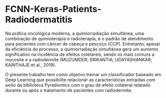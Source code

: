 # FCNN-Keras-Patients-Radiodermatitis

 Na prática oncológica moderna, a quimiorradiação simultânea, 
uma combinação de quimioterapia e radioterapia, é o padrão de atendimento para 
pacientes com câncer de cabeça e pescoço (CCP). Entretanto, apesar da eficiência 
do processo, a quimiorradiação simultânea gera um aumento significativo na 
incidência de efeitos coletareis, sendo os mais comuns a mucosite e a radiodermite 
(MUZUMDER; SRIKANTIA; UDAYASHANKAR; KAINTHAJE et al., 2019).

O presente trabalho tem como objetivo treinar um classificador baseado em Deep Learning que possibilite relacionar as 
características extraídas com axilio da biblioteca Pyradiomics com o grau de efeito colateral relatado durante ou após o tratamento de pacientes com radiodermite.


